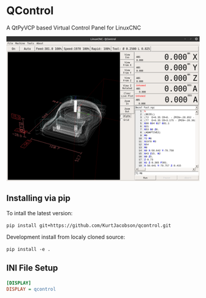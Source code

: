 # QControl

A QtPyVCP based Virtual Control Panel for LinuxCNC

![qcontrol](screenshots/qcontrol.png)


## Installing via pip

To intall the latest version:  

`pip install git+https://github.com/KurtJacobson/qcontrol.git`


Development install from localy cloned source:  

`pip install -e .`


## INI File Setup

```ini
[DISPLAY]
DISPLAY = qcontrol
```

